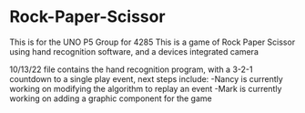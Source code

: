 # Rock-Paper-Scissor
This is for the UNO P5 Group for 4285
This is a game of Rock Paper Scissor using hand recognition software, and a devices integrated camera

10/13/22 file contains the hand recognition program, with a 3-2-1 countdown to a single play event, next steps include:
-Nancy is currently working on modifying the algorithm to replay an event
-Mark is currently working on adding a graphic component for the game
